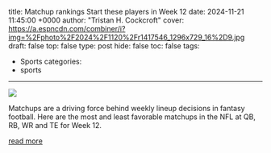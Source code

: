 title: Matchup rankings Start these players in Week 12
date: 2024-11-21 11:45:00 +0000
author: "Tristan H. Cockcroft"
cover: https://a.espncdn.com/combiner/i?img=%2Fphoto%2F2024%2F1120%2Fr1417546_1296x729_16%2D9.jpg
draft: false
top: false
type: post
hide: false
toc: false
tags:
  - Sports
categories:
  - sports
---

![](https://a.espncdn.com/combiner/i?img=%2Fphoto%2F2024%2F1120%2Fr1417546_1296x729_16%2D9.jpg)

Matchups are a driving force behind weekly lineup decisions in fantasy football. Here are the most and least favorable matchups in the NFL at QB, RB, WR and TE for Week 12.

[read more](https://www.espn.com/fantasy/football/story/_/id/42469198/fantasy-football-rankings-tips-nfl-week-12-matchups-qb-rb-wr-te)
